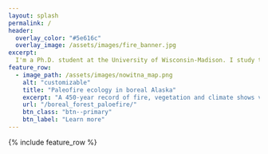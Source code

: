 ```yaml
---
layout: splash
permalink: /
header:
  overlay_color: "#5e616c"
  overlay_image: /assets/images/fire_banner.jpg
excerpt: 
  I'm a Ph.D. student at the University of Wisconsin-Madison. I study the causes and consequences of fire in temperate forests. 
feature_row:
  - image_path: /assets/images/nowitna_map.png
    alt: "customizable"
    title: "Paleofire ecology in boreal Alaska"
    excerpt: "A 450-year record of fire, vegetation and climate shows variable drivers of fire activity, and rapid 20th-century increases in burning."
    url: "/boreal_forest_paloefire/"
    btn_class: "btn--primary"
    btn_label: "Learn more"    
---
```


{% include feature_row %}